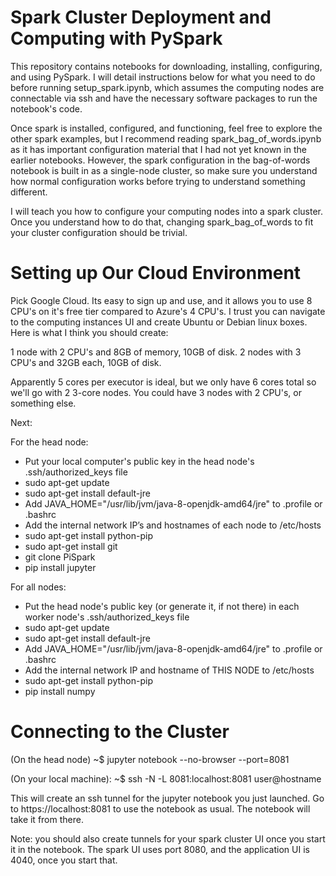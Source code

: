 # Spark Cluster Deployment and Computing with PySpark

This repository contains notebooks for downloading, installing, configuring, and using PySpark. I will detail instructions below for what you need to do before running setup_spark.ipynb, which assumes the computing nodes are connectable via ssh and have the necessary software packages to run the notebook's code.

Once spark is installed, configured, and functioning, feel free to explore the other spark examples, but I recommend reading spark_bag_of_words.ipynb as it has important configuration material that I had not yet known in the earlier notebooks. However, the spark configuration in the bag-of-words notebook is built in as a single-node cluster, so make sure you understand how normal configuration works before trying to understand something different.

I will teach you how to configure your computing nodes into a spark cluster. Once you understand how to do that, changing spark_bag_of_words to fit your cluster configuration should be trivial.

# Setting up Our Cloud Environment

Pick Google Cloud. Its easy to sign up and use, and it allows you to use 8 CPU's on it's free tier compared to Azure's 4 CPU's. I trust you can navigate to the computing instances UI and create Ubuntu or Debian linux boxes. Here is what I think you should create:

1 node with 2 CPU's and 8GB of memory, 10GB of disk.
2 nodes with 3 CPU's and 32GB each, 10GB of disk.

Apparently 5 cores per executor is ideal, but we only have 6 cores total so we'll go with 2 3-core nodes. You could have 3 nodes with 2 CPU's, or something else.

Next:

For the head node:
- Put your local computer's public key in the head node's .ssh/authorized_keys file
- sudo apt-get update
- sudo apt-get install default-jre
- Add JAVA_HOME="/usr/lib/jvm/java-8-openjdk-amd64/jre" to .profile or .bashrc
- Add the internal network IP’s and hostnames of each node to /etc/hosts
- sudo apt-get install python-pip
- sudo apt-get install git
- git clone PiSpark
- pip install jupyter

For all nodes:
- Put the head node's public key (or generate it, if not there) in each worker node's .ssh/authorized_keys file
- sudo apt-get update
- sudo apt-get install default-jre
- Add JAVA_HOME="/usr/lib/jvm/java-8-openjdk-amd64/jre" to .profile or .bashrc
- Add the internal network IP and hostname of THIS NODE to /etc/hosts 
- sudo apt-get install python-pip
- pip install numpy

# Connecting to the Cluster

(On the head node)
~$ jupyter notebook --no-browser --port=8081

(On your local machine):
~$ ssh -N -L 8081:localhost:8081 user@hostname

This will create an ssh tunnel for the jupyter notebook you just launched. Go to https://localhost:8081 to use the notebook as usual. The notebook will take it from there.

Note: you should also create tunnels for your spark cluster UI once you start it in the notebook. The spark UI uses port 8080, and the application UI is 4040, once you start that.


